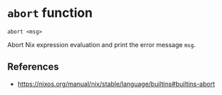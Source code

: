 # `abort` function

```
abort <msg>
```

Abort Nix expression evaluation and print the error message `msg`.

## References

- https://nixos.org/manual/nix/stable/language/builtins#builtins-abort